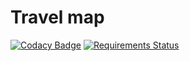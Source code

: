 Travel map
======================

[![Codacy Badge](https://app.codacy.com/project/badge/Grade/5c51be2834e7411ea57b1511d7ae7a9b)](https://www.codacy.com/manual/mikekeda/map?utm_source=github.com&amp;utm_medium=referral&amp;utm_content=mikekeda/map&amp;utm_campaign=Badge_Grade)
[![Requirements Status](https://requires.io/github/mikekeda/map/requirements.svg?branch=master)](https://requires.io/github/mikekeda/map/requirements/?branch=master)
